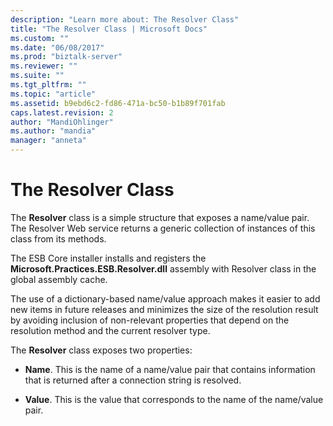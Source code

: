 ```yaml
---
description: "Learn more about: The Resolver Class"
title: "The Resolver Class | Microsoft Docs"
ms.custom: ""
ms.date: "06/08/2017"
ms.prod: "biztalk-server"
ms.reviewer: ""
ms.suite: ""
ms.tgt_pltfrm: ""
ms.topic: "article"
ms.assetid: b9ebd6c2-fd86-471a-bc50-b1b89f701fab
caps.latest.revision: 2
author: "MandiOhlinger"
ms.author: "mandia"
manager: "anneta"
---
```

# The Resolver Class
The **Resolver** class is a simple structure that exposes a name/value pair. The Resolver Web service returns a generic collection of instances of this class from its methods.  
  
 The ESB Core installer installs and registers the **Microsoft.Practices.ESB.Resolver.dll** assembly with Resolver class in the global assembly cache.  
  
 The use of a dictionary-based name/value approach makes it easier to add new items in future releases and minimizes the size of the resolution result by avoiding inclusion of non-relevant properties that depend on the resolution method and the current resolver type.  
  
 The **Resolver** class exposes two properties:  
  
-   **Name**. This is the name of a name/value pair that contains information that is returned after a connection string is resolved.  
  
-   **Value**. This is the value that corresponds to the name of the name/value pair.
